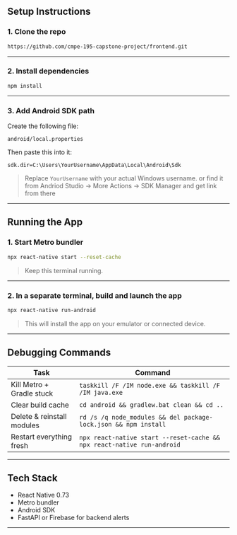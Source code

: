 
## Setup Instructions

### 1. Clone the repo

```bash
https://github.com/cmpe-195-capstone-project/frontend.git
```

---

### 2. Install dependencies

```bash
npm install
```

---

### 3. Add Android SDK path

Create the following file:

```
android/local.properties
```

Then paste this into it:

```properties
sdk.dir=C:\Users\YourUsername\AppData\Local\Android\Sdk
```
> Replace `YourUsername` with your actual Windows username.
or find it from Andriod Studio -> More Actions -> SDK Manager and get link from there

---

## Running the App

### 1. Start Metro bundler

```bash
npx react-native start --reset-cache
```

> Keep this terminal running.

---

### 2. In a separate terminal, build and launch the app

```bash
npx react-native run-android
```

> This will install the app on your emulator or connected device.

---

## Debugging Commands

| Task                           | Command                                                                 |
|--------------------------------|-------------------------------------------------------------------------|
| Kill Metro + Gradle stuck      | `taskkill /F /IM node.exe && taskkill /F /IM java.exe`                  |
| Clear build cache              | `cd android && gradlew.bat clean && cd ..`                              |
| Delete & reinstall modules     | `rd /s /q node_modules && del package-lock.json && npm install`         |
| Restart everything fresh       | `npx react-native start --reset-cache && npx react-native run-android` |

---

## Tech Stack

- React Native 0.73
- Metro bundler
- Android SDK
- FastAPI or Firebase for backend alerts

---
